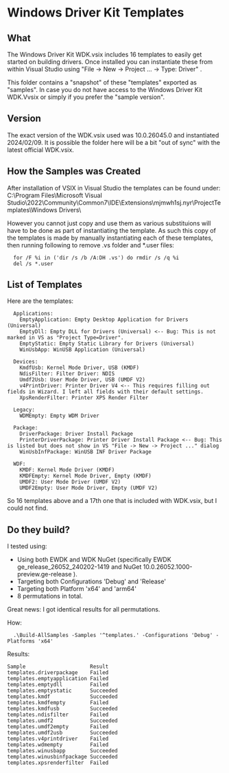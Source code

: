 # Windows Driver Kit Templates

## What

The Windows Driver Kit WDK.vsix includes 16 templates to easily get started on building drivers.  Once installed you can instantiate these from within Visual Studio using "File -> New -> Project ... -> Type: Driver" .

This folder contains a "snapshot" of these "templates" exported as "samples".  In case you do not have access to the Windows Driver Kit WDK.Vvsix or simply if you prefer the "sample version".

## Version

The exact version of the WDK.vsix used was 10.0.26045.0 and instantiated 2024/02/09.  It is possible the folder here will be a bit "out of sync" with the latest official WDK.vsix.

## How the Samples was Created

After installation of VSIX in Visual Studio the templates can be found under: 
  C:\Program Files\Microsoft Visual Studio\2022\Community\Common7\IDE\Extensions\mjmwh1sj.nyr\ProjectTemplates\Windows Drivers\

However you cannot just copy and use them as various substituions will have to be done as part of instantiating the template.  As such this copy of the templates is made by manually instantiating each of these templates, then running following to remove .vs folder and *.user files: 
```
  for /F %i in ('dir /s /b /A:DH .vs') do rmdir /s /q %i
  del /s *.user
```

## List of Templates

Here are the templates:

```
  Applications:
    EmptyApplication: Empty Desktop Application for Drivers (Universal)
    EmptyDll: Empty DLL for Drivers (Universal) <-- Bug: This is not marked in VS as "Project Type=Driver".
    EmptyStatic: Empty Static Library for Drivers (Universal)
    WinUsbApp: WinUSB Application (Universal)
  
  Devices:
    KmdfUsb: Kernel Mode Driver, USB (KMDF)
    NdisFilter: Filter Driver: NDIS
    Umdf2Usb: User Mode Driver, USB (UMDF V2)
    v4PrintDriver: Printer Driver V4 <-- This requires filling out fields in Wizard. I left all fields with their default settings.
    XpsRenderFilter: Printer XPS Render Filter
  
  Legacy:
    WDMEmpty: Empty WDM Driver
  
  Package:
    DriverPackage: Driver Install Package
    PrinterDriverPackage: Printer Driver Install Package <-- Bug: This is listed but does not show in VS "File -> New -> Project ..." dialog
    WinUsbInfPackage: WinUSB INF Driver Package
  
  WDF:
    KMDF: Kernel Mode Driver (KMDF)
    KMDFEmpty: Kernel Mode Driver, Empty (KMDF)
    UMDF2: User Mode Driver (UMDF V2)
    UMDF2Empty: User Mode Driver, Empty (UMDF V2)

```

So 16 templates above and a 17th one that is included with WDK.vsix, but  I could not find.

## Do they build?

I tested using:
* Using both EWDK and WDK NuGet (specifically EWDK ge_release_26052_240202-1419 and NuGet 10.0.26052.1000-preview.ge-release ).
* Targeting both Configurations 'Debug' and 'Release'
* Targeting both Platform 'x64' and 'arm64'
* 8 permutations in total.

Great news: I got identical results for all permutations.

How:
```
  .\Build-AllSamples -Samples '^templates.' -Configurations 'Debug' -Platforms 'x64'
```

Results:

```
Sample                     Result
templates.driverpackage    Failed
templates.emptyapplication Failed
templates.emptydll         Failed
templates.emptystatic      Succeeded
templates.kmdf             Succeeded
templates.kmdfempty        Failed
templates.kmdfusb          Succeeded
templates.ndisfilter       Failed
templates.umdf2            Succeeded
templates.umdf2empty       Failed
templates.umdf2usb         Succeeded
templates.v4printdriver    Failed
templates.wdmempty         Failed
templates.winusbapp        Succeeded
templates.winusbinfpackage Succeeded
templates.xpsrenderfilter  Failed
```
